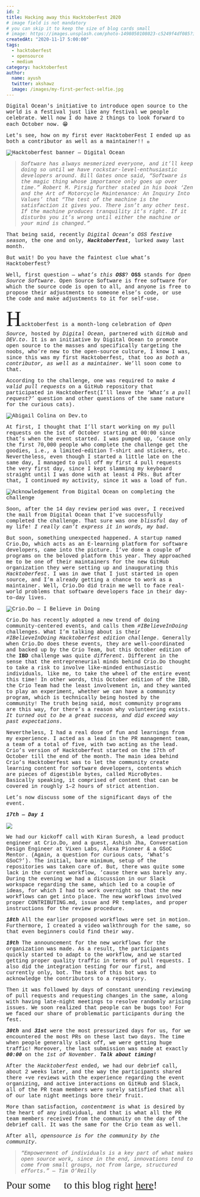 ```yaml
---
id: 2
title: Hacking away this HacktoberFest 2020
# image field is not mandatory
# you can skip it to keep the size of blog cards small
# image: https://images.unsplash.com/photo-1498050108023-c5249f4df085?ixid=MnwxMjA3fDB8MHxwaG90by1wYWdlfHx8fGVufDB8fHx8&ixlib=rb-1.2.1&auto=format&fit=crop&w=3452&q=80
createdAt: "2020-11-17 5:00:00"
tags:
  - hacktoberfest
  - opensource
  - medium
category: hacktoberfest
author:
  name: ayush
  twitter: akshawz
  image: /images/my-first-perfect-selfie.jpg
---
```


<span style="font-family: 'Courier New', monospace;">
Digital Ocean's initiative to introduce open source to the world is a festival just like any festival we people celebrate. Well now I do have 2 things to look forward to each October now. 😁

Let's see, how on my first ever HacktoberFest I ended up as both a contributor as well as a maintainer!! 🤯

<!--more-->

![Hacktoberfest banner — Digital Ocean](/images/hacktoberfest-banner-2.png)

> *Software has always mesmerized everyone, and it’ll keep doing so until we have rockstar-level-enthusiastic developers around. Bill Gates once said, “Software is the magic thing whose importance only goes up over time.” Robert M. Pirsig further stated in his book ‘Zen and the Art of Motorcycle Maintenance: An Inquiry Into Values’ that “The test of the machine is the satisfaction it gives you. There isn’t any other test. If the machine produces tranquility it’s right. If it disturbs you it’s wrong until either the machine or your mind is changed.”*

That being said, recently *Digital Ocean’s OSS festive season*, the one and only, ***Hacktoberfest***, lurked away last month.

But wait! Do you have the faintest clue what’s Hacktoberfest?

Well, first question — *what’s this **OSS***?
**OSS** stands for *Open Source Software*. Open Source Software is free software for which the source code is open to all, and anyone is free to propose their adjustments to someone else’s code, or use the code and make adjustments to it for self-use.

<span style="font-family:Papyrus; font-size:4em;">H</span>acktoberfest is a month-long celebration of *Open Source*, hosted by *Digital Ocean*, partnered with *GitHub* and *DEV.to*. It is an initiative by Digital Ocean to promote open source to the masses and specifically targeting the noobs, who’re new to the open-source culture, I know I was, since this was my first Hacktoberfest, that too *as both a contributor, as well as a maintainer*. We’ll soon come to that.

According to the challenge, one was required to make *4 valid pull requests* on a GitHub repository that participated in Hacktoberfest(I’ll leave the *‘What’s a pull request?’* question and other questions of the same nature for the curious cats).

![Abigail Colina on Dev.to](/images/dev-stickers.png)

At first, I thought that I’ll start working on my pull requests on the 1st of October starting at 00:00 since that’s when the event started. I was pumped up, ’cause only the first 70,000 people who complete the challenge get the goodies, i.e., a limited-edition T-shirt and stickers, etc. Nevertheless, even though I started a little late on the same day, I managed to pull off my first 4 pull requests the very first day, since I kept slamming my keyboard straight until I was done with at least 4 PRs. But after that, I continued my activity, since it was a load of fun.

![Acknowledgement from Digital Ocean on completing the challenge](/images/hacktoberfest-completion.png)

Soon, after the 14 day review period was over, I received the mail from Digital Ocean that I’ve successfully completed the challenge. That sure was one *blissful* day of my life! *I really can’t express it in words, my bad*.

But soon, something unexpected happened. A startup named Crio.Do, which acts as an E-learning platform for software developers, came into the picture. I’ve done a couple of programs on the beloved platform this year. They approached me to be one of their maintainers for the new GitHub organization they were setting up and inaugurating this *Hacktoberfest*. I was in awe that I just started in open source, and I’m already getting a chance to work as a maintainer. Well, Crio.Do did train me well to face real-world problems that software developers face in their day-to-day lives.

![Crio.Do — I Believe in Doing](/images/crio-ibd-banner.png)

Crio.Do has recently adopted a new trend of doing community-centered events, and calls them *#IBelieveInDoing* challenges. What I’m talking about is their *#IBelieveInDoing Hacktoberfest edition challenge*. Generally when Crio.Do does these events, they are well-coordinated and backed up by the Crio Team, but this October edition of the **IBD** challenge was quite *different*. Different in the sense that the entrepreneurial minds behind Crio.Do thought to take a risk to involve like-minded enthusiastic individuals, like me, to take the wheel of the entire event this time! In other words, this October edition of the IBD, the Crio Team had the least involvement in, and they wanted to play an experiment, whether we can have a community program, which is technically being hosted by the community! The truth being said, most community programs are this way, for there’s a reason why volunteering exists. *It turned out to be a great success, and did exceed way past expectations.*

Nevertheless, I had a real dose of fun and learnings from my experience. I acted as a lead in the PR management team, a team of a total of five, with two acting as the lead. Crio’s version of Hacktoberfest started on the 17th of October till the end of the month. The main idea behind Crio’s Hacktoberfest was to let the community create learning content for software developers, contents which are pieces of digestible bytes, called MicroBytes. Basically speaking, it comprised of content that can be covered in roughly 1–2 hours of strict attention.

Let’s now discuss some of the significant days of the event.

***17th — Day 1***

![](/images/crio-animated-2d-guy-with-glasses.png)

We had our kickoff call with Kiran Suresh, a lead product engineer at Crio.Do, and a guest, Ashish Jha, Conversation Design Engineer at Vixen Labs, Alexa Pioneer & a GSoC Mentor. (Again, a question for curious cats, ‘What’s GSoC?’).
The initial, bare minimum, setup of the repositories was taken care of. But, there was quite some lack in the current workflow, ’cause there was barely any. During the evening we had a discussion in our Slack workspace regarding the same, which led to a couple of ideas, for which I had to work overnight so that the new workflows can get into place. The new workflows involved proper CONTRIBUTING.md, issue and PR templates, and proper instructions for the review procedure.

***18th***
All the earlier proposed workflows were set in motion. Furthermore, I created a video walkthrough for the same, so that even beginners could find their way.

***19th***
The announcement for the new workflows for the organization was made. As a result, the participants quickly started to adapt to the workflow, and we started getting proper quality traffic in terms of pull requests. I also did the integration testing for our first, and currently only, bot. The task of this bot was to acknowledge the contributors to a repository.

Then it was followed by days of constant unending reviewing of pull requests and requesting changes in the same, along with having late-night meetings to resolve randomly arising issues. We soon realized that people can be bugs too! For we faced our share of problematic participants during the fest.

***30th*** and ***31st*** were the most pressurized days for us, for we encountered the most PRs on these last two days. The time when people generally slack off, we were getting huge traffic! Moreover, the last submission was made at exactly ***00:00*** on the *1st of November*. ***Talk about timing!***

After the *Hacktoberfest* ended, we had our debrief call, about 2 weeks later, and the way the participants shared there +ve reviews with the experience regarding the event organizing, and active interactions on GitHub and Slack, all of the PR team members were surely satisfied that all of our late night meetings bore their fruit.

More than satisfaction, *contentment* is what is desired by the heart of any individual, and that is what all the PR team members received from the community on the day of the debrief call. It was the same for the Crio team as well.

After all, *opensource is for the community by the community.*

> *“Empowerment of individuals is a key part of what makes open source work, since in the end, innovations tend to come from small groups, not from large, structured efforts.” — Tim O’Reilly*

</span>

<span style="font-family:'Brush Script MT', cursive; font-size:2em">
Pour some 💞 to this blog right <a href="https://medium.com/@ayushshawz/hacking-away-this-hacktoberfest-2020-b2dd8b61334c">here</a>!
</span>